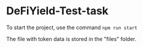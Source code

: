 # DeFiYield-Test-task

To start the project, use the command
```npm run start```

The file with token data is stored in the "files" folder.
